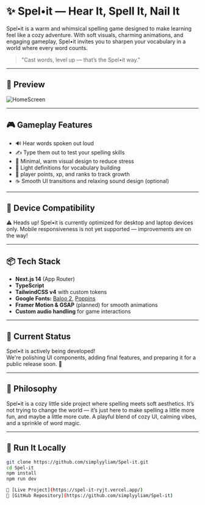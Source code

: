 # ✨ Spel•it — Hear It, Spell It, Nail It



Spel•it is a warm and whimsical spelling game designed to make learning feel like a cozy adventure. With soft visuals, charming animations, and engaging gameplay, Spel•it invites you to sharpen your vocabulary in a world where every word counts.

> "Cast words, level up — that’s the Spel•it way."

---

## 📸 Preview

<!-- Add your image links below -->
![HomeScreen](https://github.com/user-attachments/assets/ce3c00ee-d359-47c4-a513-c7b60cd802c6)

---

## 🎮 Gameplay Features

- 🔊 Hear words spoken out loud
- ✍️ Type them out to test your spelling skills
- 🌿 Minimal, warm visual design to reduce stress
- 💬 Light definitions for vocabulary building
- 🎯 player points, xp, and ranks to track growth
- ☕️ Smooth UI transitions and relaxing sound design (optional)

---

 ## 📱 Device Compatibility
 
⚠️ Heads up!
Spel•it is currently optimized for desktop and laptop devices only.
Mobile responsiveness is not yet supported — improvements are on the way!

---

## 📦 Tech Stack

- **Next.js 14** (App Router)
- **TypeScript**
- **TailwindCSS v4** with custom tokens
- **Google Fonts:** [Baloo 2](https://fonts.google.com/specimen/Baloo+2), [Poppins](https://fonts.google.com/specimen/Poppins)
- **Framer Motion & GSAP** (planned) for smooth animations
- **Custom audio handling** for game interactions

---

## 🚧 Current Status

Spel•it is actively being developed!  
We're polishing UI components, adding final features, and preparing it for a public release soon. 🌟

---

## 🧠 Philosophy

Spel•it is a cozy little side project where spelling meets soft aesthetics. It’s not trying to change the world — it’s just here to make spelling a little more fun, and maybe a little more cute.
A playful blend of cozy UI, calming vibes, and a sprinkle of word magic.

---

## 🚀 Run It Locally

```bash
git clone https://github.com/simplyyliam/Spel-it.git
cd Spel-it
npm install
npm run dev

🔗 [Live Project](https://spel-it-ryjt.vercel.app/)  
📁 [GitHub Repository](https://github.com/simplyyliam/Spel-it)

